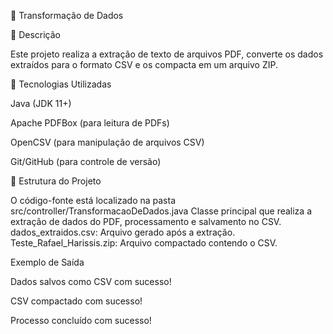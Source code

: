 📌 Transformação de Dados

📄 Descrição

Este projeto realiza a extração de texto de arquivos PDF, converte os dados extraídos para o formato CSV e os compacta em um arquivo ZIP.

🔧  Tecnologias Utilizadas

Java (JDK 11+)

Apache PDFBox (para leitura de PDFs)

OpenCSV (para manipulação de arquivos CSV)

Git/GitHub (para controle de versão)

📂 Estrutura do Projeto

O código-fonte está localizado na pasta src/controller/TransformacaoDeDados.java
Classe principal que realiza a extração de dados do PDF, processamento e salvamento no CSV.
dados_extraidos.csv: Arquivo gerado após a extração.
Teste_Rafael_Harissis.zip: Arquivo compactado contendo o CSV.

Exemplo de Saída

Dados salvos como CSV com sucesso!

CSV compactado com sucesso!

Processo concluído com sucesso!
